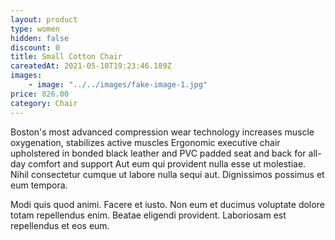 ```yaml
---
layout: product
type: women
hidden: false
discount: 0
title: Small Cotton Chair
careatedAt: 2021-05-10T19:23:46.189Z
images:
    - image: "../../images/fake-image-1.jpg"
price: 826.00
category: Chair
---
```

Boston's most advanced compression wear technology increases muscle oxygenation, stabilizes active muscles
Ergonomic executive chair upholstered in bonded black leather and PVC padded seat and back for all-day comfort and support
Aut eum qui provident nulla esse ut molestiae. Nihil consectetur cumque ut labore nulla sequi aut. Dignissimos possimus et eum tempora.
 Modi quis quod animi. Facere et iusto. Non eum et ducimus voluptate dolore totam repellendus enim. Beatae eligendi provident. Laboriosam est repellendus et eos eum.
